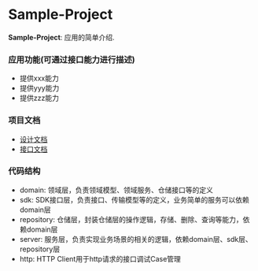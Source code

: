 Sample-Project
==========

**Sample-Project**: 应用的简单介绍.

### 应用功能(可通过接口能力进行描述)
- 提供xxx能力
- 提供yyy能力
- 提供zzz能力

### 项目文档
- [设计文档](文档链接地址)
- [接口文档](文档链接地址)

### 代码结构
- domain: 领域层，负责领域模型、领域服务、仓储接口等的定义
- sdk: SDK接口层，负责接口、传输模型等的定义，业务简单的服务可以依赖domain层
- repository: 仓储层，封装仓储层的操作逻辑，存储、删除、查询等能力，依赖domain层
- server: 服务层，负责实现业务场景的相关的逻辑，依赖domain层、sdk层、repository层
- http: HTTP Client用于http请求的接口调试Case管理